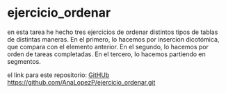 # ejercicio_ordenar

en esta tarea he hecho tres ejercicios de ordenar distintos tipos de tablas de distintas maneras. En el primero, lo hacemos por insercion dicotómica, que compara con el elemento anterior. En el segundo, lo hacemos por orden de tareas completadas. En el tercero, lo hacemos partiendo en segmentos.

el link para este repositorio:
[GitHUb](https://github.com/AnaLopezP/ejercicio_ordenar.git)
https://github.com/AnaLopezP/ejercicio_ordenar.git
